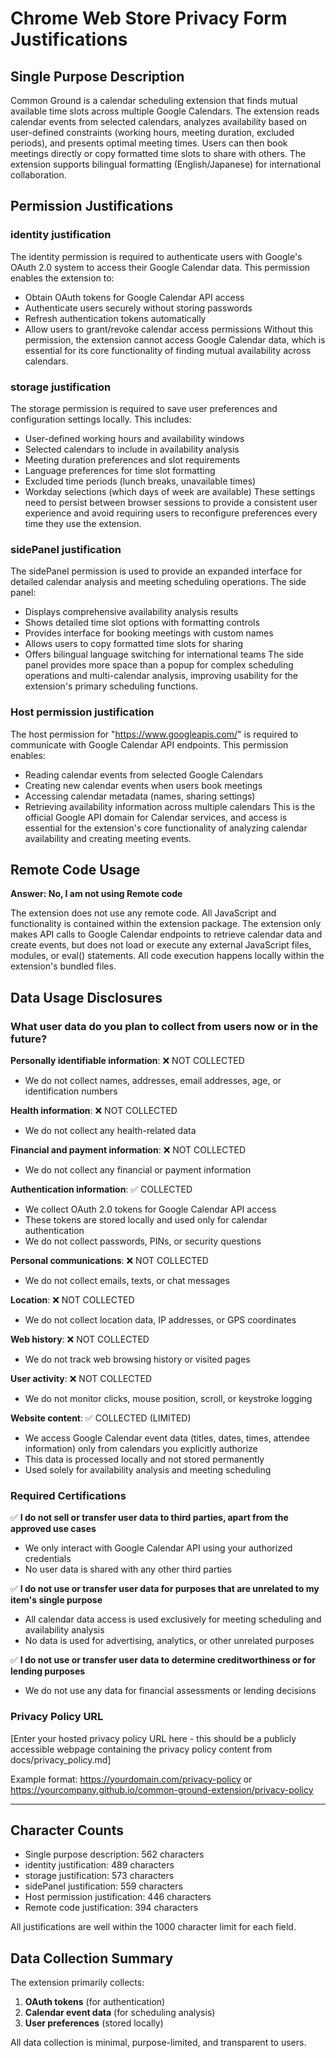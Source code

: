 # Chrome Web Store Privacy Form Justifications

## Single Purpose Description
Common Ground is a calendar scheduling extension that finds mutual available time slots across multiple Google Calendars. The extension reads calendar events from selected calendars, analyzes availability based on user-defined constraints (working hours, meeting duration, excluded periods), and presents optimal meeting times. Users can then book meetings directly or copy formatted time slots to share with others. The extension supports bilingual formatting (English/Japanese) for international collaboration.

## Permission Justifications

### identity justification
The identity permission is required to authenticate users with Google's OAuth 2.0 system to access their Google Calendar data. This permission enables the extension to:
- Obtain OAuth tokens for Google Calendar API access
- Authenticate users securely without storing passwords
- Refresh authentication tokens automatically
- Allow users to grant/revoke calendar access permissions
Without this permission, the extension cannot access Google Calendar data, which is essential for its core functionality of finding mutual availability across calendars.

### storage justification
The storage permission is required to save user preferences and configuration settings locally. This includes:
- User-defined working hours and availability windows
- Selected calendars to include in availability analysis
- Meeting duration preferences and slot requirements
- Language preferences for time slot formatting
- Excluded time periods (lunch breaks, unavailable times)
- Workday selections (which days of week are available)
These settings need to persist between browser sessions to provide a consistent user experience and avoid requiring users to reconfigure preferences every time they use the extension.

### sidePanel justification
The sidePanel permission is used to provide an expanded interface for detailed calendar analysis and meeting scheduling operations. The side panel:
- Displays comprehensive availability analysis results
- Shows detailed time slot options with formatting controls
- Provides interface for booking meetings with custom names
- Allows users to copy formatted time slots for sharing
- Offers bilingual language switching for international teams
The side panel provides more space than a popup for complex scheduling operations and multi-calendar analysis, improving usability for the extension's primary scheduling functions.

### Host permission justification
The host permission for "https://www.googleapis.com/" is required to communicate with Google Calendar API endpoints. This permission enables:
- Reading calendar events from selected Google Calendars
- Creating new calendar events when users book meetings
- Accessing calendar metadata (names, sharing settings)
- Retrieving availability information across multiple calendars
This is the official Google API domain for Calendar services, and access is essential for the extension's core functionality of analyzing calendar availability and creating meeting events.

## Remote Code Usage
**Answer: No, I am not using Remote code**

The extension does not use any remote code. All JavaScript and functionality is contained within the extension package. The extension only makes API calls to Google Calendar endpoints to retrieve calendar data and create events, but does not load or execute any external JavaScript files, modules, or eval() statements. All code execution happens locally within the extension's bundled files.

## Data Usage Disclosures

### What user data do you plan to collect from users now or in the future?

**Personally identifiable information**: ❌ NOT COLLECTED
- We do not collect names, addresses, email addresses, age, or identification numbers

**Health information**: ❌ NOT COLLECTED  
- We do not collect any health-related data

**Financial and payment information**: ❌ NOT COLLECTED
- We do not collect any financial or payment information

**Authentication information**: ✅ COLLECTED
- We collect OAuth 2.0 tokens for Google Calendar API access
- These tokens are stored locally and used only for calendar authentication
- We do not collect passwords, PINs, or security questions

**Personal communications**: ❌ NOT COLLECTED
- We do not collect emails, texts, or chat messages

**Location**: ❌ NOT COLLECTED
- We do not collect location data, IP addresses, or GPS coordinates

**Web history**: ❌ NOT COLLECTED
- We do not track web browsing history or visited pages

**User activity**: ❌ NOT COLLECTED
- We do not monitor clicks, mouse position, scroll, or keystroke logging

**Website content**: ✅ COLLECTED (LIMITED)
- We access Google Calendar event data (titles, dates, times, attendee information) only from calendars you explicitly authorize
- This data is processed locally and not stored permanently
- Used solely for availability analysis and meeting scheduling

### Required Certifications
✅ **I do not sell or transfer user data to third parties, apart from the approved use cases**
- We only interact with Google Calendar API using your authorized credentials
- No user data is shared with any other third parties

✅ **I do not use or transfer user data for purposes that are unrelated to my item's single purpose**
- All calendar data access is used exclusively for meeting scheduling and availability analysis
- No data is used for advertising, analytics, or other unrelated purposes

✅ **I do not use or transfer user data to determine creditworthiness or for lending purposes**
- We do not use any data for financial assessments or lending decisions

### Privacy Policy URL
[Enter your hosted privacy policy URL here - this should be a publicly accessible webpage containing the privacy policy content from docs/privacy_policy.md]

Example format: https://yourdomain.com/privacy-policy
or https://yourcompany.github.io/common-ground-extension/privacy-policy

---

## Character Counts
- Single purpose description: 562 characters
- identity justification: 489 characters  
- storage justification: 573 characters
- sidePanel justification: 559 characters
- Host permission justification: 446 characters
- Remote code justification: 394 characters

All justifications are well within the 1000 character limit for each field.

## Data Collection Summary
The extension primarily collects:
1. **OAuth tokens** (for authentication)
2. **Calendar event data** (for scheduling analysis)
3. **User preferences** (stored locally)

All data collection is minimal, purpose-limited, and transparent to users.
